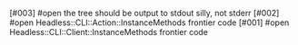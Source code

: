 [#003] #open the tree should be output to stdout silly, not stderr
[#002] #open Headless::CLI::Action::InstanceMethods frontier code
[#001] #open Headless::CLI::Client::InstanceMethods frontier code
